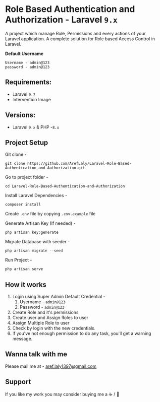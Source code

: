 # Role Based Authentication and Authorization - Laravel   `9.x`

A project which manage Role, Permissions and every actions of your Laravel application. A complete solution for Role based Access Control in Laravel.

**Default Username** 
```
Username - admin@123 
password - admin@123
```

## Requirements:
- Laravel   `9.7`
- Intervention Image 


## Versions:
- Laravel `9.x` & PHP -`8.x`
## Project Setup
Git clone -
```console
git clone https://github.com/ArefLaly/Laravel-Role-Based-Authentication-and-Authorization.git
```

Go to project folder -
```console
cd Laravel-Role-Based-Authentication-and-Authorization
```

Install Laravel Dependencies -
```console
composer install
```

Create `.env` file by copying `.env.example` file

Generate Artisan Key (If needed) -
```console
php artisan key:generate
```

Migrate Database with seeder -
```console
php artisan migrate --seed
```

Run Project -
```php
php artisan serve
```


## How it works
1. Login using Super Admin Default Credential -
    1. Username - `admin@123`
    1. Password - `admin@123`
2. Create Role and it's permissions
3. Create user and Assign Roles to user
5. Assign Multiple Role to user
6. Check by login with the new credentials.
7. If you've not enough permission to do any task, you'll get a warning message.


## Wanna talk with me
Please mail me at - aref.laly1397@gmail.com


## Support
If you like my work you may consider buying me a ☕ / 🍕
